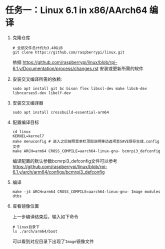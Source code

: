 # 任务一：Linux 6.1 in x86/AArch64 编译

1.  克隆仓库
    
    ```shell
    # 全部文件总计约为3.40GiB
    git clone https://github.com/raspberrypi/linux.git
    ```

    依据 <https://github.com/raspberrypi/linux/blob/rpi-6.1.y/Documentation/process/changes.rst> 安装或更新所需的软件

2.  安装交叉编译所需的依赖:
    
    ```shell
    sudo apt install git bc bison flex libssl-dev make libc6-dev libncurses5-dev libelf-dev
    ```

3.  安装交叉编译器
    
    ```shell
    sudo apt install crossbuild-essential-arm64
    ```

4.  配置编译目标
    
    ```shell
    cd linux
    KERNEL=kernel7
    make menuconfig # 进入之后按照菜单栏顶部说明移动选项至SAVE保存生成.config文件
    make ARCH=arm64 CROSS_COMPILE=aarch64-linux-gnu- bcmrpi3_defconfig
    ```

    编译配置的默认参数bcmrpi3_defconfig文件可以参考 <https://github.com/raspberrypi/linux/blob/rpi-6.1.y/arch/arm64/configs/bcmrpi3_defconfig>

5.  编译
    
    ```shell
    make -j4 ARCH=arm64 CROSS_COMPILE=aarch64-linux-gnu- Image modules dtbs
    ```

6.  查看镜像位置
    
    上一步编译结束后，输入如下命令

    ```shell
    # linux目录下
    ls ./arch/arm64/boot
    ```

    可以看到对应目录下出现了`Image`镜像文件